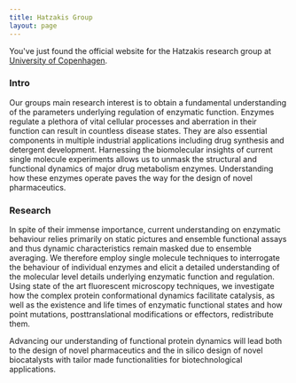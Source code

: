 ```yaml
---
title: Hatzakis Group
layout: page
---
```

You've just found the official website for the Hatzakis research group at [University of Copenhagen](https://www.ku.dk/english/).

### Intro
Our groups main research interest is to obtain a fundamental understanding of the parameters underlying regulation of enzymatic function. Enzymes regulate a plethora of vital cellular processes and aberration in their function can result in countless disease states. They are also essential components in multiple industrial applications including drug synthesis and detergent development. Harnessing the biomolecular insights of current single molecule experiments allows us to unmask the structural and functional dynamics of major drug metabolism enzymes. Understanding how these enzymes operate paves the way for the design of novel pharmaceutics.

### Research
In spite of their immense importance, current understanding on enzymatic behaviour relies primarily on static pictures and ensemble functional assays and thus dynamic characteristics remain masked due to ensemble averaging. We therefore employ single molecule techniques to interrogate the behaviour of individual enzymes and elicit a detailed understanding of the molecular level details underlying enzymatic function and regulation. Using state of the art fluorescent microscopy techniques, we investigate how the complex protein conformational dynamics facilitate catalysis, as well as the existence and life times of enzymatic functional states and how point mutations, posttranslational modifications or effectors, redistribute them.

Advancing our understanding of functional protein dynamics will lead both to the design of novel pharmaceutics and the in silico design of novel biocatalysts with tailor made functionalities for biotechnological applications.
